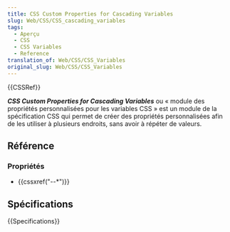 ```yaml
---
title: CSS Custom Properties for Cascading Variables
slug: Web/CSS/CSS_cascading_variables
tags:
  - Aperçu
  - CSS
  - CSS Variables
  - Reference
translation_of: Web/CSS/CSS_Variables
original_slug: Web/CSS/CSS_Variables
---
```


{{CSSRef}}

**_CSS Custom Properties for Cascading Variables_** ou « module des propriétés personnalisées pour les variables CSS » est un module de la spécification CSS qui permet de créer des propriétés personnalisées afin de les utiliser à plusieurs endroits, sans avoir à répéter de valeurs.

## Référence

### Propriétés

- {{cssxref("--*")}}

## Spécifications

{{Specifications}}

